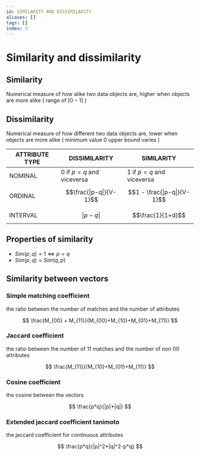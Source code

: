 ```yaml
---
id: SIMILARITY AND DISSIMILARITY
aliases: []
tags: []
index: 3
---
```


# Similarity and dissimilarity

## Similarity

Numerical measure of how alike two data objects are, higher when objects are more alike ( range of $[0-1]$ )

## Dissimilarity

Numerical measure of how different two data objects are, lower when objects are more alike ( minimum value  $0$ upper bound varies )

| ATTRIBUTE TYPE | DISSIMILARITY | SIMILARITY |
| ---- | ---- | ---- |
| NOMINAL | $0$ if $p=q$ and viceversa | $1$ if $p=q$ and viceversa |
| ORDINAL | $$\frac{\|p-q\|}{V-1}$$ | $$1 - \frac{\|p-q\|}{V-1}$$ |
| INTERVAL | $$\|p-q\|$$ | $$\frac{1}{1+d}$$ |

## Properties of similarity

- $Sim(p, q) = 1 \iff p = q$
- $Sim(p, q) = Sim(q, p)$

## Similarity between vectors

### Simple matching coefficient

the ratio between the number of matches and the number of attributes

$$
\frac{M_{00} + M_{11}}{M_{00}+M_{10}+M_{01}+M_{11}}
$$
### Jaccard coefficient

the ratio between the number of $11$ matches and the number of non $00$ attributes

$$
\frac{M_{11}}{M_{10}+M_{01}+M_{11}}
$$
### Cosine coefficient

the cosine between the vectors

$$
\frac{p*q}{|p|*|q|}
$$
### Extended jaccard coefficient tanimoto

the jaccard coefficient for continuous attributes

$$
\frac{p*q}{|p|^2*|q|^2-p*q}
$$

